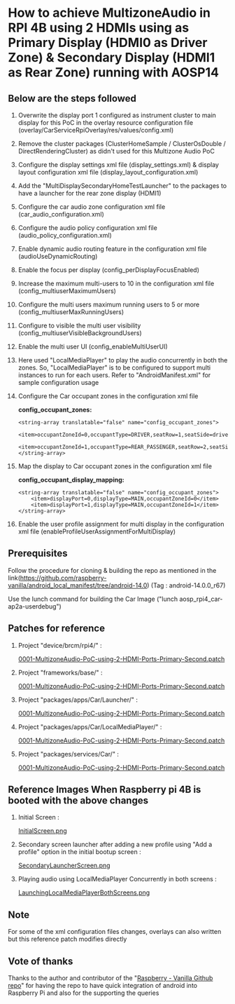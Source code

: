 # How to achieve MultizoneAudio in RPI 4B using 2 HDMIs using as Primary Display (HDMI0 as Driver Zone) & Secondary Display (HDMI1 as Rear Zone) running with AOSP14


## Below are the steps followed
1. Overwrite the display port 1 configured as instrument cluster to main display for this PoC in the overlay resource configuration file (overlay/CarServiceRpiOverlay/res/values/config.xml)
2. Remove the cluster packages (ClusterHomeSample / ClusterOsDouble / DirectRenderingCluster) as didn't used for this Multizone Audio PoC
3. Configure the display settings xml file (display_settings.xml) & display layout configuration xml file (display_layout_configuration.xml)
4. Add the "MultiDisplaySecondaryHomeTestLauncher" to the packages to have a launcher for the rear zone display (HDMI1)
5. Configure the car audio zone configuration xml file (car_audio_configuration.xml)
6. Configure the audio policy configuration xml file (audio_policy_configuration.xml)
7. Enable dynamic audio routing feature in the configuration xml file (audioUseDynamicRouting)
8. Enable the focus per display (config_perDisplayFocusEnabled)
9. Increase the maximum multi-users to 10 in the configuration xml file (config_multiuserMaximumUsers)
10. Configure the multi users maximum running users to 5 or more (config_multiuserMaxRunningUsers)
11. Configure to visible the multi user visibility (config_multiuserVisibleBackgroundUsers)
12. Enable the multi user UI (config_enableMultiUserUI)
13. Here used "LocalMediaPlayer" to play the audio concurrently in both the zones. So, "LocalMediaPlayer" is to be configured to support multi instances to run for each users. Refer to "AndroidManifest.xml" for sample configuration usage
14. Configure the Car occupant zones in the configuration xml file

    **config_occupant_zones:**
    ```
    <string-array translatable="false" name="config_occupant_zones">
        <item>occupantZoneId=0,occupantType=DRIVER,seatRow=1,seatSide=driver</item>
        <item>occupantZoneId=1,occupantType=REAR_PASSENGER,seatRow=2,seatSide=right</item>
    </string-array>
    ```
15. Map the display to Car occupant zones in the configuration xml file

    **config_occupant_display_mapping:**
    ```
    <string-array translatable="false" name="config_occupant_zones">
        <item>displayPort=0,displayType=MAIN,occupantZoneId=0</item>
        <item>displayPort=1,displayType=MAIN,occupantZoneId=1</item>
    </string-array>
    ```
16. Enable the user profile assignment for multi display in the configuration xml file (enableProfileUserAssignmentForMultiDisplay)


## Prerequisites
Follow the procedure for cloning & building the repo as mentioned in the link(https://github.com/raspberry-vanilla/android_local_manifest/tree/android-14.0) (Tag : android-14.0.0_r67)

Use the lunch command for building the Car Image ("lunch aosp_rpi4_car-ap2a-userdebug")


## Patches for reference
1. Project "device/brcm/rpi4/" :

    [0001-MultizoneAudio-PoC-using-2-HDMI-Ports-Primary-Second.patch](./MultizoneAudioPatches/device/brcm/rpi4/0001-MultizoneAudio-PoC-using-2-HDMI-Ports-Primary-Second.patch)

2. Project "frameworks/base/" :

    [0001-MultizoneAudio-PoC-using-2-HDMI-Ports-Primary-Second.patch](./MultizoneAudioPatches/frameworks/base/0001-MultizoneAudio-PoC-using-2-HDMI-Ports-Primary-Second.patch)

3. Project "packages/apps/Car/Launcher/" :

    [0001-MultizoneAudio-PoC-using-2-HDMI-Ports-Primary-Second.patch](./MultizoneAudioPatches/packages/apps/Car/Launcher/0001-MultizoneAudio-PoC-using-2-HDMI-Ports-Primary-Second.patch)

4. Project "packages/apps/Car/LocalMediaPlayer/" :

    [0001-MultizoneAudio-PoC-using-2-HDMI-Ports-Primary-Second.patch](./MultizoneAudioPatches/packages/apps/Car/LocalMediaPlayer/0001-MultizoneAudio-PoC-using-2-HDMI-Ports-Primary-Second.patch)

5. Project "packages/services/Car/" :

    [0001-MultizoneAudio-PoC-using-2-HDMI-Ports-Primary-Second.patch](./MultizoneAudioPatches/packages/services/Car/0001-MultizoneAudio-PoC-using-2-HDMI-Ports-Primary-Second.patch)


## Reference Images When Raspberry pi 4B is booted with the above changes
1. Initial Screen :

    [InitialScreen.png](./MultizoneAudioPatches/ReferenceImages/InitialScreen.png)

2. Secondary screen launcher after adding a new profile using "Add a profile" option in the initial bootup screen :

    [SecondaryLauncherScreen.png](./MultizoneAudioPatches/ReferenceImages/SecondaryLauncherScreen.png)

3. Playing audio using LocalMediaPlayer Concurrently in both screens :

    [LaunchingLocalMediaPlayerBothScreens.png](./MultizoneAudioPatches/ReferenceImages/LaunchingLocalMediaPlayerBothScreens.png)


## Note
For some of the xml configuration files changes, overlays can also written but this reference patch modifies directly


## Vote of thanks
Thanks to the author and contributor of the "[Raspberry - Vanilla Github repo](https://github.com/raspberry-vanilla/android_local_manifest/tree/android-14.0)" for having the repo to have quick integration of android into Raspberry Pi and also for the supporting the queries
